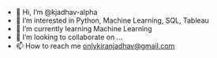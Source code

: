 - 👋 Hi, I’m @kjadhav-alpha
- 👀 I’m interested in Python, Machine Learning, SQL, Tableau 
- 🌱 I’m currently learning Machine Learning  
- 💞️ I’m looking to collaborate on ...
- 📫 How to reach me onlykiranjadhav@gmail.com

<!---
kjadhav-alpha/kjadhav-alpha is a ✨ special ✨ repository because its `README.md` (this file) appears on your GitHub profile.
You can click the Preview link to take a look at your changes.
--->
